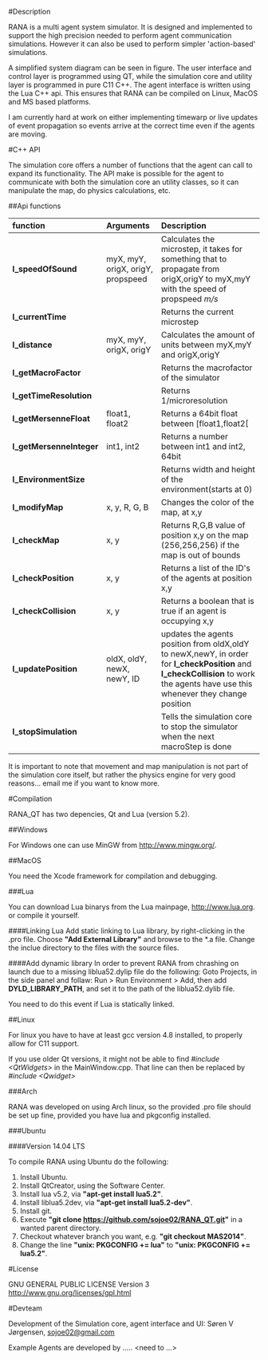
#Description

RANA is a multi agent system simulator. It is designed and implemented to support the high precision needed to perform agent communication simulations. However it can also be used to perform simpler 'action-based' simulations.

A simplified system diagram can be seen in figure. The user interface and control layer is programmed using QT, while the simulation core and utility layer is programmed in pure C11 C++. The agent interface is written using the Lua C++ api. This ensures that RANA can be compiled on Linux, MacOS and MS based platforms.

I am currently hard at work on either implementing timewarp or live updates of event propagation so events arrive at the correct time even if the agents are moving.


#C++ API

The simulation core offers a number of functions that the agent can call to expand its functionality. The API make is possible for the agent to communicate with both the simulation core an utility classes, so it can manipulate the map, do physics calculations, etc.

##Api functions


|function		|Arguments	|Description		|
|:-----------------------|:-------------|:----------------------|
|**l_speedOfSound** 	|myX, myY, origX, origY, propspeed| Calculates the microstep, it takes for something that to propagate from origX,origY to myX,myY with the speed of propspeed *m/s* |
|**l_currentTime**	||				Returns the current microstep|
|**l_distance**		|myX, myY, origX, origY| Calculates the amount of units between myX,myY and origX,origY|
|**l_getMacroFactor**	||				Returns the macrofactor of the simulator|
|**l_getTimeResolution**	||Returns 1/microresolution |
|**l_getMersenneFloat**	|float1, float2	| Returns a 64bit float between [float1,float2[|
|**l_getMersenneInteger**|int1, int2	| Returns a number between int1 and int2, 64bit|
|**l_EnvironmentSize** 	||Returns width and height of the environment(starts at 0)|
|**l_modifyMap**	|x, y, R, G, B|	Changes the color of the map, at x,y |
|**l_checkMap**		|x, y|		Returns R,G,B value of position x,y on the map (256,256,256) if the map is out of bounds|
|**l_checkPosition**	|x, y| Returns a list of the ID's of the agents at position x,y|
|**l_checkCollision**	|x, y| Returns a boolean that is true if an agent is occupying x,y|
|**l_updatePosition**	|oldX, oldY, newX, newY, ID| updates the agents position from oldX,oldY to newX,newY, in order for **l_checkPosition** and **l_checkCollision** to work the agents have use this whenever they change position|
|**l_stopSimulation**	|| Tells the simulation core to stop the simulator when the next macroStep is done|

It is important to note that movement and map manipulation is not part of the simulation core itself, but rather the physics engine for very good reasons... email me if you want to know more.

#Compilation

RANA_QT has two depencies, Qt and Lua (version 5.2).

##Windows

For Windows one can use MinGW from http://www.mingw.org/. 


##MacOS

You need the Xcode framework for compilation and debugging.

###Lua

You can download Lua binarys from the Lua mainpage, http://www.lua.org. or compile it yourself.

####Linking Lua
Add static linking to Lua library, by right-clicking in the .pro file. Choose **"Add External Library"** and browse to the \*.a file.
Change the inclue directory to the files with the source files.

####Add dynamic library
In order to prevent RANA from chrashing on launch due to a missing liblua52.dylip file do the following:
Goto Projects, in the side panel and follaw:
 Run > Run Environment > Add, then add **DYLD\_LIBRARY\_PATH**, and set it to the path of the liblua52.dylib file. 

You need to do this event if Lua is statically linked.

##Linux

For linux you have to have at least gcc version 4.8 installed, to properly allow for C11 support.

If you use older Qt versions, it might not be able to find *#include \<QtWidgets\>* in the MainWindow.cpp. That line can then be replaced by *#include \<Qwidget\>*

###Arch

RANA was developed on using Arch linux, so the provided .pro file should be set up fine, provided you have lua and pkgconfig installed.

###Ubuntu

####Version 14.04 LTS

To compile RANA using Ubuntu do the following:

1. Install Ubuntu.
2. Install QtCreator, using the Software Center.
3. Install lua v5.2, via **"apt-get install lua5.2"**.
4. Install liblua5.2dev, via **"apt-get install lua5.2-dev"**.
5. Install git.
6. Execute **"git clone https://github.com/sojoe02/RANA_QT.git"** in a wanted parent directory.
7. Checkout whatever branch you want, e.g. **"git checkout MAS2014"**.
8. Change the line **"unix: PKGCONFIG += lua"** to **"unix: PKGCONFIG += lua5.2"**.

#License

GNU GENERAL PUBLIC LICENSE Version 3
http://www.gnu.org/licenses/gpl.html

#Devteam

 Development of the Simulation core, agent interface and UI: Søren V Jørgensen, sojoe02@gmail.com

 Example Agents are developed by ..... \<need to ...\>
